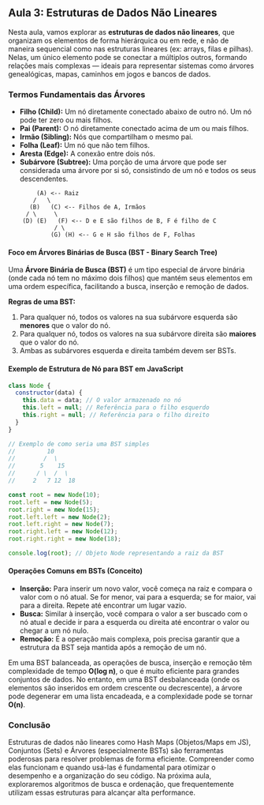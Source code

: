 ## Aula 3: Estruturas de Dados Não Lineares

Nesta aula, vamos explorar as **estruturas de dados não lineares**, que organizam os elementos de forma hierárquica ou em rede, e não de maneira sequencial como nas estruturas lineares (ex: arrays, filas e pilhas).
Nelas, um único elemento pode se conectar a múltiplos outros, formando relações mais complexas — ideais para representar sistemas como árvores genealógicas, mapas, caminhos em jogos e bancos de dados.

### Termos Fundamentais das Árvores

*   **Filho (Child):** Um nó diretamente conectado abaixo de outro nó. Um nó pode ter zero ou mais filhos.
*   **Pai (Parent):** O nó diretamente conectado acima de um ou mais filhos.
*   **Irmão (Sibling):** Nós que compartilham o mesmo pai.
*   **Folha (Leaf):** Um nó que não tem filhos.
*   **Aresta (Edge):** A conexão entre dois nós.
*   **Subárvore (Subtree):** Uma porção de uma árvore que pode ser considerada uma árvore por si só, consistindo de um nó e todos os seus descendentes.

```
        (A) <-- Raiz
       /   \
      (B)   (C) <-- Filhos de A, Irmãos
     / \     \
    (D) (E)   (F) <-- D e E são filhos de B, F é filho de C
             / \ 
            (G) (H) <-- G e H são filhos de F, Folhas
```

#### Foco em Árvores Binárias de Busca (BST - Binary Search Tree)

Uma **Árvore Binária de Busca (BST)** é um tipo especial de árvore binária (onde cada nó tem no máximo dois filhos) que mantém seus elementos em uma ordem específica, facilitando a busca, inserção e remoção de dados.

**Regras de uma BST:**

1.  Para qualquer nó, todos os valores na sua subárvore esquerda são **menores** que o valor do nó.
2.  Para qualquer nó, todos os valores na sua subárvore direita são **maiores** que o valor do nó.
3.  Ambas as subárvores esquerda e direita também devem ser BSTs.

#### Exemplo de Estrutura de Nó para BST em JavaScript

```javascript
class Node {
  constructor(data) {
    this.data = data; // O valor armazenado no nó
    this.left = null; // Referência para o filho esquerdo
    this.right = null; // Referência para o filho direito
  }
}

// Exemplo de como seria uma BST simples
//         10
//        /  \
//       5    15
//      / \  /  \
//     2   7 12  18

const root = new Node(10);
root.left = new Node(5);
root.right = new Node(15);
root.left.left = new Node(2);
root.left.right = new Node(7);
root.right.left = new Node(12);
root.right.right = new Node(18);

console.log(root); // Objeto Node representando a raiz da BST
```

#### Operações Comuns em BSTs (Conceito)

*   **Inserção:** Para inserir um novo valor, você começa na raiz e compara o valor com o nó atual. Se for menor, vai para a esquerda; se for maior, vai para a direita. Repete até encontrar um lugar vazio.
*   **Busca:** Similar à inserção, você compara o valor a ser buscado com o nó atual e decide ir para a esquerda ou direita até encontrar o valor ou chegar a um nó nulo.
*   **Remoção:** É a operação mais complexa, pois precisa garantir que a estrutura da BST seja mantida após a remoção de um nó.

Em uma BST balanceada, as operações de busca, inserção e remoção têm complexidade de tempo **O(log n)**, o que é muito eficiente para grandes conjuntos de dados. No entanto, em uma BST desbalanceada (onde os elementos são inseridos em ordem crescente ou decrescente), a árvore pode degenerar em uma lista encadeada, e a complexidade pode se tornar **O(n)**.

### Conclusão

Estruturas de dados não lineares como Hash Maps (Objetos/Maps em JS), Conjuntos (Sets) e Árvores (especialmente BSTs) são ferramentas poderosas para resolver problemas de forma eficiente. Compreender como elas funcionam e quando usá-las é fundamental para otimizar o desempenho e a organização do seu código. Na próxima aula, exploraremos algoritmos de busca e ordenação, que frequentemente utilizam essas estruturas para alcançar alta performance.

